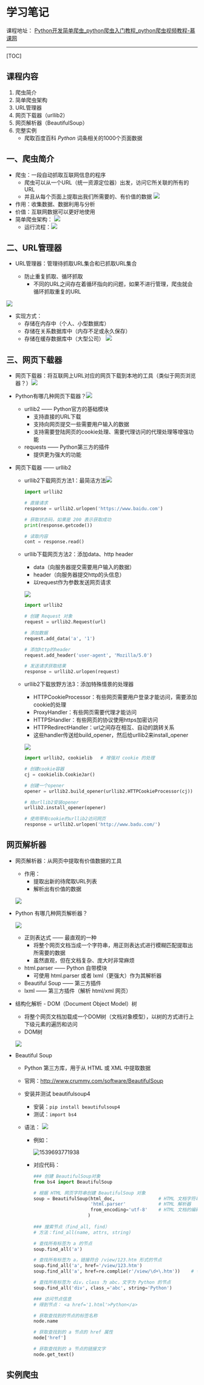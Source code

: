 



# 学习笔记

课程地址：
[Python开发简单爬虫_python爬虫入门教程_python爬虫视频教程-慕课网](https://www.imooc.com/learn/563)  

---

[TOC]

## 课程内容

1. 爬虫简介
2. 简单爬虫架构
3. URL管理器
4. 网页下载器（urllib2）
5. 网页解析器（BeautifulSoup）
6. 完整实例
    - 爬取百度百科 *Python* 词条相关的1000个页面数据

## 一、爬虫简介
- 爬虫：一段自动抓取互联网信息的程序
    - 爬虫可以从一个URL（统一资源定位器）出发，访问它所关联的所有的URL
    - 并且从每个页面上提取出我们所需要的、有价值的数据
![](https://ws1.sinaimg.cn/large/006y42ybly1fwa3qt3atpj31070d4wl3.jpg)
- 作用：收集数据、数据利用与分析
- 价值：互联网数据可以更好地使用
- 简单爬虫架构：
![](https://ws1.sinaimg.cn/large/006y42ybly1fwa3wbxapzj30zm0g1gpz.jpg)
    - 运行流程：![](https://ws1.sinaimg.cn/large/006y42ybly1fwa3ytibjwj311k0l9477.jpg)

## 二、URL管理器
- URL管理器：管理待抓取URL集合和已抓取URL集合

  - 防止重复抓取、循环抓取
    - 不同的URL之间存在着循环指向的问题，如果不进行管理，爬虫就会循环抓取重复的URL

![](https://ws1.sinaimg.cn/large/006y42ybly1fwa45e7omqj30zq0dbq89.jpg)

- 实现方式：
  - 存储在内存中（个人、小型数据库）
  - 存储在关系数据库中（内存不足或永久保存）
  - 存储在缓存数据库中（大型公司）
	![](https://ws1.sinaimg.cn/large/006y42ybly1fwa4z9sa5mj30jx084412.jpg)

## 三、网页下载器

- 网页下载器：将互联网上URL对应的网页下载到本地的工具（类似于网页浏览器？）![](https://ws1.sinaimg.cn/large/006y42ybly1fwa49si2k3j30v908igpo.jpg)
- Python有哪几种网页下载器？![](https://ws1.sinaimg.cn/large/006y42ybly1fwa4f1fcvoj30it0c5ac3.jpg)
  - urllib2 —— Python官方的基础模块
    - 支持直接的URL下载
    - 支持向网页提交一些需要用户输入的数据
    - 支持需要登陆网页的cookie处理、需要代理访问的代理处理等增强功能
  - requests —— Python第三方的插件
    - 提供更为强大的功能



- 网页下载器 —— urllib2

  - urllib2下载网页方法1：最简洁方法![](https://ws1.sinaimg.cn/large/006y42ybly1fwa4gb1ln5j30cz0ait9m.jpg)

    ```python
    import urllib2
    
    # 直接请求
    response = urllib2.urlopen('https://www.baidu.com')
    
    # 获取状态码，如果是 200 表示获取成功
    print(response.getcode())
    
    # 读取内容
    cont = response.read()
    ```

  - urllib下载网页方法2：添加data、http header

    - data（向服务器提交需要用户输入的数据）
    - header（向服务器提交http的头信息）
    - 以request作为参数发送网页请求

    ![](https://ws1.sinaimg.cn/large/006y42ybly1fwa4ko7jzwj30ii0co0vo.jpg)

    ```python
    import urllib2
    
    # 创建 Request 对象
    request = urllib2.Request(url)
    
    # 添加数据
    request.add_data('a', '1')
    
    # 添加http的header
    request.add_header('user-agent', 'Mozilla/5.0')
    
    # 发送请求获取结果
    response = urllib2.urlopen(request)
    ```

  - urllib2下载放野方法3：添加特殊情景的处理器

    - HTTPCookieProcessor：有些网页需要用户登录才能访问，需要添加cookie的处理
    - ProxyHandler：有些网页需要代理才能访问
    - HTTPSHandler：有些网页的协议使用https加密访问
    - HTTPRedirectHandler：url之间存在相互、自动的跳转关系
    - 这些handler传送给build_opener，然后给urllib2来install_opener

    ![](https://ws1.sinaimg.cn/large/006y42ybly1fwa4szisb7j310o0e3n26.jpg)

    ```python
    import urllib2, cookielib	# 增强对 cookie 的处理
    
    # 创建cookie容器
    cj = cookielib.CookieJar()
    
    # 创建一个opener
    opener = urllib2.build_opener(urllib2.HTTPCookieProcessor(cj))
    
    # 给urllib2安装opener
    urllib2.install_opener(opener)
    
    # 使用带有cookie的urllib2访问网页
    response = urllib2.urlopen('http://www.badu.com/')
    ```

## 网页解析器

- 网页解析器：从网页中提取有价值数据的工具

  - 作用：
    - 提取出新的待爬取URL列表
    - 解析出有价值的数据

  ![](https://ws1.sinaimg.cn/large/006y42ybly1fwaa46zzo9j31050ejjvf.jpg)

- Python 有哪几种网页解析器？

  ![](https://ws1.sinaimg.cn/large/006y42ybly1fwacizcs0hj30yk0dwaf4.jpg)

  - 正则表达式 —— 最直观的一种
    - 将整个网页文档当成一个字符串，用正则表达式进行模糊匹配提取出所需要的数据
    - 虽然直观，但在文档复杂、庞大时非常麻烦
  - html.parser —— Python 自带模块
    - 可使用 html.parser 或者 lxml（更强大）作为其解析器
  - Beautiful Soup —— 第三方插件
  - lxml —— 第三方插件（解析 html/xml 网页）

- 结构化解析 - DOM（Document Object Model）树

  - 将整个网页文档加载成一个DOM树（文档对象模型），以树的方式进行上下级元素的遍历和访问
  - DOM树

  ![](https://ws1.sinaimg.cn/large/006y42ybly1fwaciqq0dpj310e0epn31.jpg)

- Beautiful Soup

  - Python 第三方库，用于从 HTML 或 XML 中提取数据
  - 官网：http://www.crummy.com/software/BeautifulSoup
  - 安装并测试 beautifulsoup4
    - 安装：`pip install beautifulsoup4`
    - 测试：`import bs4`
  - 语法：
    ![](https://ws1.sinaimg.cn/large/006y42ybly1fwaciezbtuj30tz0g143c.jpg)

    - 例如：  

      ![1539693771938](C:\Users\Thistledown\AppData\Roaming\Typora\typora-user-images\1539693771938.png)

    - 对应代码：

      ```python
      ### 创建 BeautifulSoup对象
      from bs4 import BeautifulSoup
      
      # 根据 HTML 网页字符串创建 BeautifulSoup 对象
      soup = BeautifulSoup(html_doc,				# HTML 文档字符串
                           'html.parser'			# HTML 解析器
                           from_encoding='utf-8'	# HTML 文档的编码
                          )
       
      ### 搜索节点（find_all, find）
      # 方法：find_all(name, attrs, string)
      
      # 查找所有标签为 a 的节点
      soup.find_all('a')
      
      # 查找所有标签为 a，链接符合 /view/123.htm 形式的节点
      soup.find_all('a', href='/view/123.htm')
      soup.find_all('a', href=re.complie(r'/view/\d+\.htm'))	# 也可以传入正则表达式，来匹配对应的内容
      
      # 查找所有标签为 div，class 为 abc，文字为 Python 的节点
      soup.find_all('div', class_='abc', string='Python')
      
      ### 访问节点信息
      # 得到节点： <a href='1.html'>Python</a>
      
      # 获取查找到的节点的标签名称
      node.name
      
      # 获取查找到的 a 节点的 href 属性
      node['href']
      
      # 获取查找到的 a 节点的链接文字
      node.get_text()
      ```

## 实例爬虫

